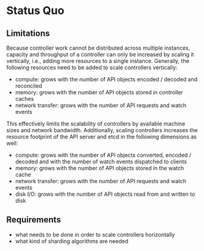 # Status Quo

## Limitations

Because controller work cannot be distributed across multiple instances, capacity and throughput of a controller can only be increased by scaling it vertically, i.e., adding more resources to a single instance.
Generally, the following resources need to be added to scale controllers vertically:

- compute: grows with the number of API objects encoded / decoded and reconciled
- memory: grows with the number of API objects stored in controller caches
- network transfer: grows with the number of API requests and watch events

This effectively limits the scalability of controllers by available machine sizes and network bandwidth.
Additionally, scaling controllers increases the resource footprint of the API server and etcd in the following dimensions as well:

- compute: grows with the number of API objects converted, encoded / decoded and with the number of watch events dispatched to clients
- memory: grows with the number of API objects stored in the watch cache
- network transfer: grows with the number of API requests and watch events
- disk I/O: grows with the number of API objects read from and written to disk

## Requirements

- what needs to be done in order to scale controllers horizontally
- what kind of sharding algorithms are needed
